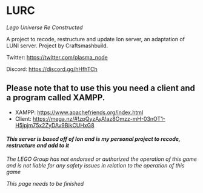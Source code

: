 # LURC
*Lego Universe Re Constructed*

A project to recode, restructure and update Ion server, an adaptation of LUNI server.
Project by Craftsmashbuild. 

Twitter: https://twitter.com/plasma_node

Discord: https://discord.gg/hHfhTCh

## Please note that to use this you need a client and a program called XAMPP.
  * XAMPP: https://www.apachefriends.org/index.html
  * Client: https://mega.nz/#!zpQyzAyA!az8Omzz-mH-03nOT1-H5jpjm75x2ZyDAv9BikCUHxG8
  
#### *This server is based off of Ion and is my personal project to recode, restructure and add to it*

*The LEGO Group has not endorsed or authorized the operation of this game and is not liable for any safety issues in relation to the operation of this game*


*This page needs to be finished*
